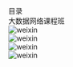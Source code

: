 目录</br>
大数据网络课程班</br>
![weixin](https://github.com/tenthgo/bygc945/blob/master/contents/www.crxy.cn/image/c1.jpg)</br>
![weixin](https://github.com/tenthgo/bygc945/blob/master/contents/www.crxy.cn/image/c2.jpg)</br>
![weixin](https://github.com/tenthgo/bygc945/blob/master/contents/www.crxy.cn/image/c3.jpg)</br>
![weixin](https://github.com/tenthgo/bygc945/blob/master/contents/www.crxy.cn/image/c4.jpg)</br>
